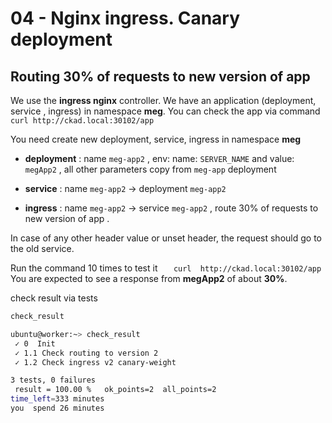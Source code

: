 # 04 - Nginx ingress. Canary deployment

## Routing 30% of requests to new version of app

We use the **ingress nginx** controller.
We have an  application (deployment, service , ingress) in namespace  **meg**. You can check the app via command  `curl http://ckad.local:30102/app`

You need create new deployment, service, ingress  in namespace  **meg**

- **deployment** : name `meg-app2` , env:  name: `SERVER_NAME` and  value: `megApp2` , all other parameters  copy from  `meg-app` deployment

- **service**    : name `meg-app2`   -> deployment `meg-app2`

- **ingress**    : name `meg-app2`   -> service `meg-app2`  , route 30% of requests to new version of app .

In case of any other header value or unset header, the request should go to the old service.

Run the command 10 times to test it `    curl  http://ckad.local:30102/app    `
You are expected to see a response from **megApp2** of about **30%**.

check result via  tests

```sh
check_result
```

```sh
ubuntu@worker:~> check_result
 ✓ 0  Init
 ✓ 1.1 Check routing to version 2
 ✓ 1.2 Check ingress v2 canary-weight

3 tests, 0 failures
 result = 100.00 %   ok_points=2  all_points=2
time_left=333 minutes
you  spend 26 minutes
```
